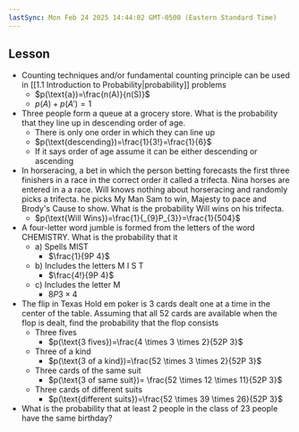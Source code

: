 ```yaml
---
lastSync: Mon Feb 24 2025 14:44:02 GMT-0500 (Eastern Standard Time)
---
```

## Lesson
- Counting techniques and/or fundamental counting principle can be used in [[1.1 Introduction to Probability|probability]] problems
	- $p(\text{a})=\frac{n(A)}{n(S)}$
	- $p(A)+p(A')=1$
- Three people form a queue at a grocery store. What is the probability that they line up in descending order of age. 
	- There is only one order in which they can line up
	- $p(\text{descending})=\frac{1}{3!}=\frac{1}{6}$
	- If it says order of age assume it can be either descending or ascending
- In horseracing, a bet in which the person betting forecasts the first three finishers in a race in the correct order it called a trifecta. Nina horses are entered in a a race. Will knows nothing about horseracing and randomly picks a trifecta. he picks My Man Sam to win, Majesty to pace and Brody's Cause to show. What is the probability Will wins on his trifecta. 
	- $p(\text{Will Wins})=\frac{1}{_{9}P_{3}}=\frac{1}{504}$
- A four-letter word jumble is formed from the letters of the word CHEMISTRY. What is the probability that it
	- a) Spells MIST
		- $\frac{1}{9P 4}$
	- b) Includes the letters M I S T
		- $\frac{4!}{9P 4}$
	- c) Includes the letter M
		- $8P 3 \times 4$
- The flip in Texas Hold em poker is 3 cards dealt one at a time in the center of the table. Assuming that all 52 cards are available when the flop is dealt, find the probability that the flop consists 
	- Three fives
		- $p(\text{3 fives})=\frac{4 \times 3 \times 2}{52P 3}$
	- Three of a kind
		- $p(\text{3 of a kind})=\frac{52 \times 3 \times 2}{52P 3}$
	- Three cards of the same suit
		- $p(\text{3 of same suit})= \frac{52 \times 12 \times 11}{52P 3}$
	- Three cards of different suits
		- $p(\text{different suits})=\frac{52 \times 39 \times 26}{52P 3}$
- What is the probability that at least 2 people in the class of 23 people have the same birthday? 